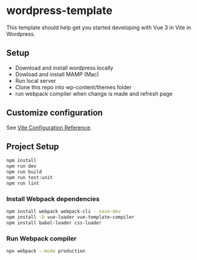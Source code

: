 # wordpress-template

This template should help get you started developing with Vue 3 in Vite in Wordpress.

## Setup

- Download and install wordpress locally
- Dowload and install MAMP (Mac)
- Run local server
- Clone this repo into wp-content/themes folder
- run webpack compiler when change is made and refresh page

## Customize configuration

See [Vite Configuration Reference](https://vitejs.dev/config/).

## Project Setup

```sh
npm install
npm run dev
npm run build
npm run test:unit
npm run lint
```

### Install Webpack dependencies 
```sh
npm install webpack webpack-cli --save-dev
npm install -D vue-loader vue-template-compiler
npm install babel-loader css-loader
```

### Run Webpack compiler
```sh
npx webpack --mode production
```

